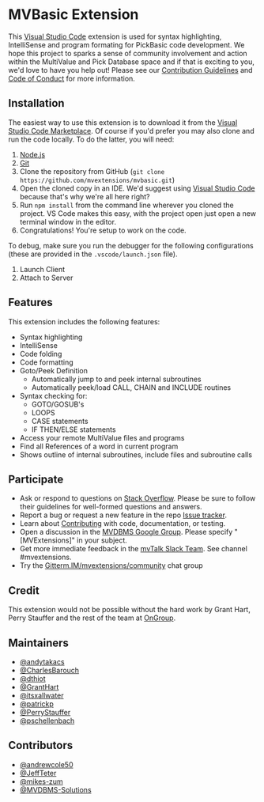 # MVBasic Extension

This [Visual Studio Code][vs_code] extension is used for syntax highlighting, IntelliSense and program formating for PickBasic code development. We hope this project to sparks a sense of community involvement and action within the MultiValue and Pick Database space and if that is exciting to you, we'd love to have you help out! Please see our [Contribution Guidelines][contribution_guidelines] and [Code of Conduct][code_of_conduct] for more information.

## Installation

The easiest way to use this extension is to download it from the [Visual Studio Code Marketplace][vs_code_market]. Of course if you'd prefer you may also clone and run the code locally. To do the latter, you will need:

1. [Node.js](https://nodejs.org/en/download/)
2. [Git](https://git-scm.com/downloads)
3. Clone the repository from GitHub (`git clone https://github.com/mvextensions/mvbasic.git`)
4. Open the cloned copy in an IDE. We'd suggest using [Visual Studio Code](https://code.visualstudio.com/) because that's why we're all here right?
5. Run `npm install` from the command line wherever you cloned the project. VS Code makes this easy, with the project open just open a new terminal window in the editor.
6. Congratulations! You're setup to work on the code.

To debug, make sure you run the debugger for the following configurations (these are provided in the `.vscode/launch.json` file).

1. Launch Client
2. Attach to Server

## Features

This extension includes the following features:

* Syntax highlighting
* IntelliSense
* Code folding
* Code formatting
* Goto/Peek Definition
  * Automatically jump to and peek internal subroutines
  * Automatically peek/load CALL, CHAIN and INCLUDE routines
* Syntax checking for:
  * GOTO/GOSUB's
  * LOOPS
  * CASE statements
  * IF THEN/ELSE statements
* Access your remote MultiValue files and programs
* Find all References of a word in current program
* Shows outline of internal subroutines, include files and subroutine calls

## Participate

* Ask or respond to questions on [Stack Overflow](https://stackoverflow.com/tags/mvextensions). Please be sure to follow their guidelines for well-formed questions and answers.
* Report a bug or request a new feature in the repo [Issue tracker](https://github.com/mvextensions/mvbasic/issues).
* Learn about [Contributing](https://github.com/mvextensions/.github/blob/master/CONTRIBUTING.md) with code, documentation, or testing.
* Open a discussion in the [MVDBMS Google Group](https://groups.google.com/d/forum/mvdbms). Please specify "\[MVExtensions\]" in your subject.
* Get more immediate feedback in the [mvTalk Slack Team](https://mvtalk.slack.com). See channel #mvextensions.
* Try the [Gitterm.IM/mvextensions/community](https://gitter.im/mvextensions/community) chat group

## Credit

This extension would not be possible without the hard work by Grant Hart, Perry Stauffer and the rest of the team at [OnGroup][on_group].

## Maintainers

* [@andytakacs][maint_andy_takacs]
* [@CharlesBarouch][maint_charles_barouch]
* [@dthiot][maint_dick_thiot]
* [@GrantHart][maint_grant_hart]
* [@itsxallwater][maint_mike_wright]
* [@patrickp][maint_patrick_payne]
* [@PerryStauffer][maint_perry_stauffer]
* [@pschellenbach][maint_pete_schellenbach]

## Contributors

* [@andrewcole50](https://github.com/andrewcole50)
* [@JeffTeter](https://github.com/JeffTeter)
* [@mikes-zum](https://github.com/mikes-zum)
* [@MVDBMS-Solutions](https://github.com/MVDBMS-Solutions)

[code_of_conduct]: https://github.com/mvextensions/.github/blob/master/CODE_OF_CONDUCT.md
[contribution_guidelines]: https://github.com/mvextensions/.github/blob/master/CONTRIBUTING.md
[maint_andy_takacs]: https://github.com/orgs/mvextensions/people/andytakacs
[maint_charles_barouch]: https://github.com/orgs/mvextensions/people/CharlesBarouch
[maint_dick_thiot]: https://github.com/orgs/mvextensions/people/dthiot
[maint_grant_hart]: https://github.com/orgs/mvextensions/people/GrantHart
[maint_mike_wright]: https://github.com/orgs/mvextensions/people/itsxallwater
[maint_patrick_payne]: https://github.com/orgs/mvextensions/people/patrickp
[maint_perry_stauffer]: https://github.com/orgs/mvextensions/people/PerryStauffer
[maint_pete_schellenbach]: https://github.com/orgs/mvextensions/people/pschellenbach
[on_group]: http://www.ongroup.com
[vs_code]: https://code.visualstudio.com/
[vs_code_market]: https://marketplace.visualstudio.com/vscode

